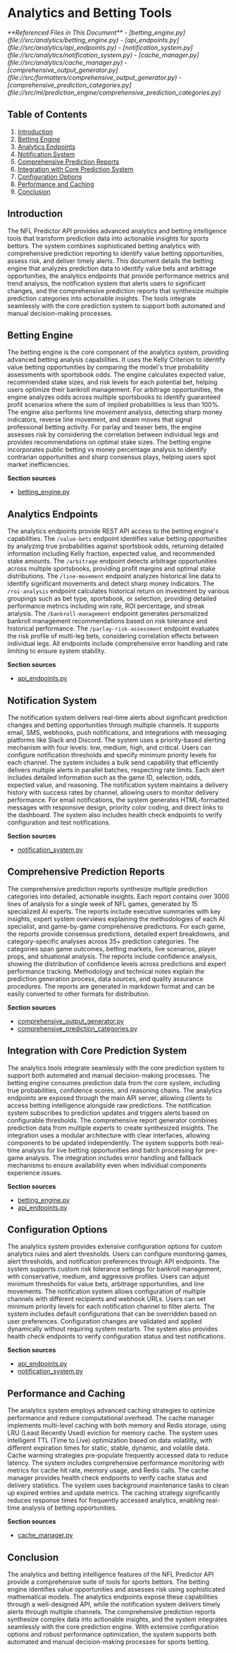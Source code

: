 # Analytics and Betting Tools

<cite>
**Referenced Files in This Document**   
- [betting_engine.py](file://src/analytics/betting_engine.py)
- [api_endpoints.py](file://src/analytics/api_endpoints.py)
- [notification_system.py](file://src/analytics/notification_system.py)
- [cache_manager.py](file://src/analytics/cache_manager.py)
- [comprehensive_output_generator.py](file://src/formatters/comprehensive_output_generator.py)
- [comprehensive_prediction_categories.py](file://src/ml/prediction_engine/comprehensive_prediction_categories.py)
</cite>

## Table of Contents
1. [Introduction](#introduction)
2. [Betting Engine](#betting-engine)
3. [Analytics Endpoints](#analytics-endpoints)
4. [Notification System](#notification-system)
5. [Comprehensive Prediction Reports](#comprehensive-prediction-reports)
6. [Integration with Core Prediction System](#integration-with-core-prediction-system)
7. [Configuration Options](#configuration-options)
8. [Performance and Caching](#performance-and-caching)
9. [Conclusion](#conclusion)

## Introduction
The NFL Predictor API provides advanced analytics and betting intelligence tools that transform prediction data into actionable insights for sports bettors. The system combines sophisticated betting analytics with comprehensive prediction reporting to identify value betting opportunities, assess risk, and deliver timely alerts. This document details the betting engine that analyzes prediction data to identify value bets and arbitrage opportunities, the analytics endpoints that provide performance metrics and trend analysis, the notification system that alerts users to significant changes, and the comprehensive prediction reports that synthesize multiple prediction categories into actionable insights. The tools integrate seamlessly with the core prediction system to support both automated and manual decision-making processes.

## Betting Engine
The betting engine is the core component of the analytics system, providing advanced betting analysis capabilities. It uses the Kelly Criterion to identify value betting opportunities by comparing the model's true probability assessments with sportsbook odds. The engine calculates expected value, recommended stake sizes, and risk levels for each potential bet, helping users optimize their bankroll management. For arbitrage opportunities, the engine analyzes odds across multiple sportsbooks to identify guaranteed profit scenarios where the sum of implied probabilities is less than 100%. The engine also performs line movement analysis, detecting sharp money indicators, reverse line movement, and steam moves that signal professional betting activity. For parlay and teaser bets, the engine assesses risk by considering the correlation between individual legs and provides recommendations on optimal stake sizes. The betting engine incorporates public betting vs money percentage analysis to identify contrarian opportunities and sharp consensus plays, helping users spot market inefficiencies.

**Section sources**
- [betting_engine.py](file://src/analytics/betting_engine.py#L105-L1046)

## Analytics Endpoints
The analytics endpoints provide REST API access to the betting engine's capabilities. The `/value-bets` endpoint identifies value betting opportunities by analyzing true probabilities against sportsbook odds, returning detailed information including Kelly fraction, expected value, and recommended stake amounts. The `/arbitrage` endpoint detects arbitrage opportunities across multiple sportsbooks, providing profit margins and optimal stake distributions. The `/line-movement` endpoint analyzes historical line data to identify significant movements and detect sharp money indicators. The `/roi-analysis` endpoint calculates historical return on investment by various groupings such as bet type, sportsbook, or selection, providing detailed performance metrics including win rate, ROI percentage, and streak analysis. The `/bankroll-management` endpoint generates personalized bankroll management recommendations based on risk tolerance and historical performance. The `/parlay-risk-assessment` endpoint evaluates the risk profile of multi-leg bets, considering correlation effects between individual legs. All endpoints include comprehensive error handling and rate limiting to ensure system stability.

**Section sources**
- [api_endpoints.py](file://src/analytics/api_endpoints.py#L43-L43)

## Notification System
The notification system delivers real-time alerts about significant prediction changes and betting opportunities through multiple channels. It supports email, SMS, webhooks, push notifications, and integrations with messaging platforms like Slack and Discord. The system uses a priority-based alerting mechanism with four levels: low, medium, high, and critical. Users can configure notification thresholds and specify minimum priority levels for each channel. The system includes a bulk send capability that efficiently delivers multiple alerts in parallel batches, respecting rate limits. Each alert includes detailed information such as the game ID, selection, odds, expected value, and reasoning. The notification system maintains a delivery history with success rates by channel, allowing users to monitor delivery performance. For email notifications, the system generates HTML-formatted messages with responsive design, priority color coding, and direct links to the dashboard. The system also includes health check endpoints to verify configuration and test notifications.

**Section sources**
- [notification_system.py](file://src/analytics/notification_system.py#L64-L580)

## Comprehensive Prediction Reports
The comprehensive prediction reports synthesize multiple prediction categories into detailed, actionable insights. Each report contains over 3000 lines of analysis for a single week of NFL games, generated by 15 specialized AI experts. The reports include executive summaries with key insights, expert system overviews explaining the methodologies of each AI specialist, and game-by-game comprehensive predictions. For each game, the reports provide consensus predictions, detailed expert breakdowns, and category-specific analyses across 35+ prediction categories. The categories span game outcomes, betting markets, live scenarios, player props, and situational analysis. The reports include confidence analysis, showing the distribution of confidence levels across predictions and expert performance tracking. Methodology and technical notes explain the prediction generation process, data sources, and quality assurance procedures. The reports are generated in markdown format and can be easily converted to other formats for distribution.

**Section sources**
- [comprehensive_output_generator.py](file://src/formatters/comprehensive_output_generator.py#L351-L384)
- [comprehensive_prediction_categories.py](file://src/ml/prediction_engine/comprehensive_prediction_categories.py#L396-L422)

## Integration with Core Prediction System
The analytics tools integrate seamlessly with the core prediction system to support both automated and manual decision-making processes. The betting engine consumes prediction data from the core system, including true probabilities, confidence scores, and reasoning chains. The analytics endpoints are exposed through the main API server, allowing clients to access betting intelligence alongside raw predictions. The notification system subscribes to prediction updates and triggers alerts based on configurable thresholds. The comprehensive report generator combines prediction data from multiple experts to create synthesized insights. The integration uses a modular architecture with clear interfaces, allowing components to be updated independently. The system supports both real-time analysis for live betting opportunities and batch processing for pre-game analysis. The integration includes error handling and fallback mechanisms to ensure availability even when individual components experience issues.

**Section sources**
- [betting_engine.py](file://src/analytics/betting_engine.py#L105-L1046)
- [api_endpoints.py](file://src/analytics/api_endpoints.py#L43-L43)

## Configuration Options
The analytics system provides extensive configuration options for custom analytics rules and alert thresholds. Users can configure monitoring games, alert thresholds, and notification preferences through API endpoints. The system supports custom risk tolerance settings for bankroll management, with conservative, medium, and aggressive profiles. Users can adjust minimum thresholds for value bets, arbitrage opportunities, and line movements. The notification system allows configuration of multiple channels with different recipients and webhook URLs. Users can set minimum priority levels for each notification channel to filter alerts. The system includes default configurations that can be overridden based on user preferences. Configuration changes are validated and applied dynamically without requiring system restarts. The system also provides health check endpoints to verify configuration status and test notifications.

**Section sources**
- [api_endpoints.py](file://src/analytics/api_endpoints.py#L43-L43)
- [notification_system.py](file://src/analytics/notification_system.py#L64-L580)

## Performance and Caching
The analytics system employs advanced caching strategies to optimize performance and reduce computational overhead. The cache manager implements multi-level caching with both memory and Redis storage, using LRU (Least Recently Used) eviction for memory cache. The system uses intelligent TTL (Time to Live) optimization based on data volatility, with different expiration times for static, stable, dynamic, and volatile data. Cache warming strategies pre-populate frequently accessed data to reduce latency. The system includes comprehensive performance monitoring with metrics for cache hit rate, memory usage, and Redis calls. The cache manager provides health check endpoints to verify cache status and delivery statistics. The system uses background maintenance tasks to clean up expired entries and update metrics. The caching strategy significantly reduces response times for frequently accessed analytics, enabling real-time analysis of betting opportunities.

**Section sources**
- [cache_manager.py](file://src/analytics/cache_manager.py#L78-L511)

## Conclusion
The analytics and betting intelligence features of the NFL Predictor API provide a comprehensive suite of tools for sports bettors. The betting engine identifies value opportunities and assesses risk using sophisticated mathematical models. The analytics endpoints expose these capabilities through a well-designed API, while the notification system delivers timely alerts through multiple channels. The comprehensive prediction reports synthesize complex data into actionable insights, and the system integrates seamlessly with the core prediction engine. With extensive configuration options and robust performance optimization, the system supports both automated and manual decision-making processes for sports betting.